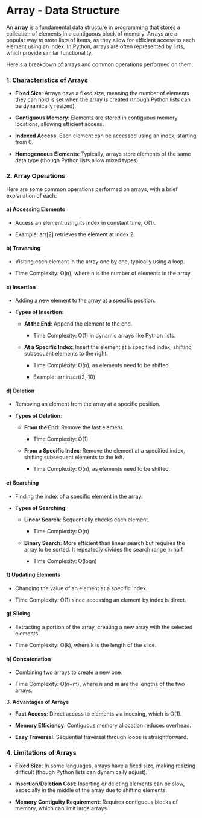 <h1>Array - Data Structure</h1>
An <b>array</b> is a fundamental data structure in programming that stores a collection of elements in a contiguous block of memory. Arrays are a popular way to store lists of items, as they allow for efficient access to each element using an index. In Python, arrays are often represented by lists, which provide similar functionality.

Here's a breakdown of arrays and common operations performed on them:

### 1\. **Characteristics of Arrays**

*   **Fixed Size**: Arrays have a fixed size, meaning the number of elements they can hold is set when the array is created (though Python lists can be dynamically resized).
    
*   **Contiguous Memory**: Elements are stored in contiguous memory locations, allowing efficient access.
    
*   **Indexed Access**: Each element can be accessed using an index, starting from 0.
    
*   **Homogeneous Elements**: Typically, arrays store elements of the same data type (though Python lists allow mixed types).

### 2\. **Array Operations**

Here are some common operations performed on arrays, with a brief explanation of each:

#### a) **Accessing Elements**

*   Access an element using its index in constant time, O(1).
    
*   Example: arr\[2\] retrieves the element at index 2.
    

#### b) **Traversing**

*   Visiting each element in the array one by one, typically using a loop.
    
*   Time Complexity: O(n), where n is the number of elements in the array.
    

#### c) **Insertion**

*   Adding a new element to the array at a specific position.
    
*   **Types of Insertion**:
    
    *   **At the End**: Append the element to the end.
        
        *   Time Complexity: O(1) in dynamic arrays like Python lists.
            
    *   **At a Specific Index**: Insert the element at a specified index, shifting subsequent elements to the right.
        
        *   Time Complexity: O(n), as elements need to be shifted.
            
        *   Example: arr.insert(2, 10)
            

#### d) **Deletion**

*   Removing an element from the array at a specific position.
    
*   **Types of Deletion**:
    
    *   **From the End**: Remove the last element.
        
        *   Time Complexity: O(1)
            
    *   **From a Specific Index**: Remove the element at a specified index, shifting subsequent elements to the left.
        
        *   Time Complexity: O(n), as elements need to be shifted.
            

#### e) **Searching**

*   Finding the index of a specific element in the array.
    
*   **Types of Searching**:
    
    *   **Linear Search**: Sequentially checks each element.
        
        *   Time Complexity: O(n)
            
    *   **Binary Search**: More efficient than linear search but requires the array to be sorted. It repeatedly divides the search range in half.
        
        *   Time Complexity: O(log⁡n)
            

#### f) **Updating Elements**

*   Changing the value of an element at a specific index.
    
*   Time Complexity: O(1) since accessing an element by index is direct.
    

#### g) **Slicing**

*   Extracting a portion of the array, creating a new array with the selected elements.
    
*   Time Complexity: O(k), where k is the length of the slice.
    

#### h) **Concatenation**

*   Combining two arrays to create a new one.
    
*   Time Complexity: O(n+m), where n and m are the lengths of the two arrays.
    

3\. **Advantages of Arrays**

*   **Fast Access**: Direct access to elements via indexing, which is O(1).
    
*   **Memory Efficiency**: Contiguous memory allocation reduces overhead.
    
*   **Easy Traversal**: Sequential traversal through loops is straightforward.
    

### 4\. **Limitations of Arrays**

*   **Fixed Size**: In some languages, arrays have a fixed size, making resizing difficult (though Python lists can dynamically adjust).
    
*   **Insertion/Deletion Cost**: Inserting or deleting elements can be slow, especially in the middle of the array due to shifting elements.
    
*   **Memory Contiguity Requirement**: Requires contiguous blocks of memory, which can limit large arrays.